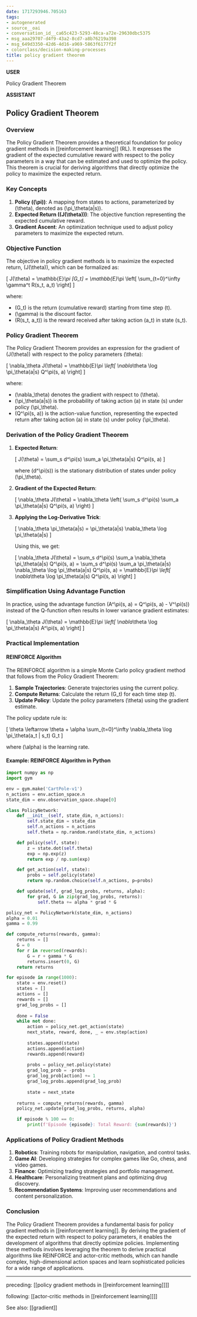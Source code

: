 ```yaml
---
date: 1717293946.705163
tags:
- autogenerated
- source__oai
- conversation_id__ca65c423-5293-48ca-a72e-29630dbc5375
- msg_aaa29707-d4f9-43a2-8cd7-a8b76219a398
- msg_649d3350-42d6-4d16-a969-5863f6177f2f
- colorclass/decision-making-processes
title: policy gradient theorem
---
```


**USER**

Policy Gradient Theorem


**ASSISTANT**

## Policy Gradient Theorem

### Overview

The Policy Gradient Theorem provides a theoretical foundation for policy gradient methods in [[reinforcement learning]] (RL). It expresses the gradient of the expected cumulative reward with respect to the policy parameters in a way that can be estimated and used to optimize the policy. This theorem is crucial for deriving algorithms that directly optimize the policy to maximize the expected return.

### Key Concepts

1. **Policy (\(\pi\))**: A mapping from states to actions, parameterized by \(\theta\), denoted as \(\pi_\theta(a|s)\).
2. **Expected Return (\(J(\theta)\))**: The objective function representing the expected cumulative reward.
3. **Gradient Ascent**: An optimization technique used to adjust policy parameters to maximize the expected return.

### Objective Function

The objective in policy gradient methods is to maximize the expected return, \(J(\theta)\), which can be formalized as:

\[
J(\theta) = \mathbb{E}_\pi [G_t] = \mathbb{E}_\pi \left[ \sum_{t=0}^\infty \gamma^t R(s_t, a_t) \right]
\]

where:
- \(G_t\) is the return (cumulative reward) starting from time step \(t\).
- \(\gamma\) is the discount factor.
- \(R(s_t, a_t)\) is the reward received after taking action \(a_t\) in state \(s_t\).

### Policy Gradient Theorem

The Policy Gradient Theorem provides an expression for the gradient of \(J(\theta)\) with respect to the policy parameters \(\theta\):

\[
\nabla_\theta J(\theta) = \mathbb{E}_\pi \left[ \nabla_\theta \log \pi_\theta(a|s) Q^\pi(s, a) \right]
\]

where:
- \(\nabla_\theta\) denotes the gradient with respect to \(\theta\).
- \(\pi_\theta(a|s)\) is the probability of taking action \(a\) in state \(s\) under policy \(\pi_\theta\).
- \(Q^\pi(s, a)\) is the action-value function, representing the expected return after taking action \(a\) in state \(s\) under policy \(\pi_\theta\).

### Derivation of the Policy Gradient Theorem

1. **Expected Return**:
   
   \[
   J(\theta) = \sum_s d^\pi(s) \sum_a \pi_\theta(a|s) Q^\pi(s, a)
   \]

   where \(d^\pi(s)\) is the stationary distribution of states under policy \(\pi_\theta\).

2. **Gradient of the Expected Return**:

   \[
   \nabla_\theta J(\theta) = \nabla_\theta \left( \sum_s d^\pi(s) \sum_a \pi_\theta(a|s) Q^\pi(s, a) \right)
   \]

3. **Applying the Log-Derivative Trick**:

   \[
   \nabla_\theta \pi_\theta(a|s) = \pi_\theta(a|s) \nabla_\theta \log \pi_\theta(a|s)
   \]

   Using this, we get:

   \[
   \nabla_\theta J(\theta) = \sum_s d^\pi(s) \sum_a \nabla_\theta \pi_\theta(a|s) Q^\pi(s, a)
   = \sum_s d^\pi(s) \sum_a \pi_\theta(a|s) \nabla_\theta \log \pi_\theta(a|s) Q^\pi(s, a)
   = \mathbb{E}_\pi \left[ \nabla_\theta \log \pi_\theta(a|s) Q^\pi(s, a) \right]
   \]

### Simplification Using Advantage Function

In practice, using the advantage function \(A^\pi(s, a) = Q^\pi(s, a) - V^\pi(s)\) instead of the Q-function often results in lower variance gradient estimates:

\[
\nabla_\theta J(\theta) = \mathbb{E}_\pi \left[ \nabla_\theta \log \pi_\theta(a|s) A^\pi(s, a) \right]
\]

### Practical Implementation

#### REINFORCE Algorithm

The REINFORCE algorithm is a simple Monte Carlo policy gradient method that follows from the Policy Gradient Theorem:

1. **Sample Trajectories**: Generate trajectories using the current policy.
2. **Compute Returns**: Calculate the return \(G_t\) for each time step \(t\).
3. **Update Policy**: Update the policy parameters \(\theta\) using the gradient estimate.

The policy update rule is:

\[
\theta \leftarrow \theta + \alpha \sum_{t=0}^\infty \nabla_\theta \log \pi_\theta(a_t | s_t) G_t
\]

where \(\alpha\) is the learning rate.

#### Example: REINFORCE Algorithm in Python

```python
import numpy as np
import gym

env = gym.make('CartPole-v1')
n_actions = env.action_space.n
state_dim = env.observation_space.shape[0]

class PolicyNetwork:
    def __init__(self, state_dim, n_actions):
        self.state_dim = state_dim
        self.n_actions = n_actions
        self.theta = np.random.rand(state_dim, n_actions)

    def policy(self, state):
        z = state.dot(self.theta)
        exp = np.exp(z)
        return exp / np.sum(exp)

    def get_action(self, state):
        probs = self.policy(state)
        return np.random.choice(self.n_actions, p=probs)

    def update(self, grad_log_probs, returns, alpha):
        for grad, G in zip(grad_log_probs, returns):
            self.theta += alpha * grad * G

policy_net = PolicyNetwork(state_dim, n_actions)
alpha = 0.01
gamma = 0.99

def compute_returns(rewards, gamma):
    returns = []
    G = 0
    for r in reversed(rewards):
        G = r + gamma * G
        returns.insert(0, G)
    return returns

for episode in range(1000):
    state = env.reset()
    states = []
    actions = []
    rewards = []
    grad_log_probs = []
    
    done = False
    while not done:
        action = policy_net.get_action(state)
        next_state, reward, done, _ = env.step(action)
        
        states.append(state)
        actions.append(action)
        rewards.append(reward)
        
        probs = policy_net.policy(state)
        grad_log_prob = -probs
        grad_log_prob[action] += 1
        grad_log_probs.append(grad_log_prob)
        
        state = next_state
    
    returns = compute_returns(rewards, gamma)
    policy_net.update(grad_log_probs, returns, alpha)

    if episode % 100 == 0:
        print(f'Episode {episode}: Total Reward: {sum(rewards)}')
```

### Applications of Policy Gradient Methods

1. **Robotics**: Training robots for manipulation, navigation, and control tasks.
2. **Game AI**: Developing strategies for complex games like Go, chess, and video games.
3. **Finance**: Optimizing trading strategies and portfolio management.
4. **Healthcare**: Personalizing treatment plans and optimizing drug discovery.
5. **Recommendation Systems**: Improving user recommendations and content personalization.

### Conclusion

The Policy Gradient Theorem provides a fundamental basis for policy gradient methods in [[reinforcement learning]]. By deriving the gradient of the expected return with respect to policy parameters, it enables the development of algorithms that directly optimize policies. Implementing these methods involves leveraging the theorem to derive practical algorithms like REINFORCE and actor-critic methods, which can handle complex, high-dimensional action spaces and learn sophisticated policies for a wide range of applications.


---

preceding: [[policy gradient methods in [[reinforcement learning]]]]  


following: [[actor-critic methods in [[reinforcement learning]]]]

See also: [[gradient]]